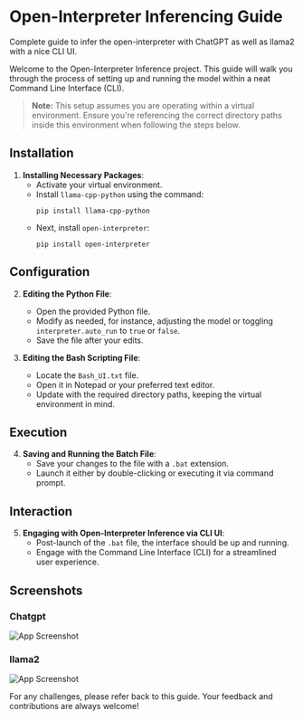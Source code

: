 # Open-Interpreter Inferencing Guide
Complete guide to infer the open-interpreter with ChatGPT as well as llama2 with a nice CLI UI.

Welcome to the Open-Interpreter Inference project. This guide will walk you through the process of setting up and running the model within a neat Command Line Interface (CLI).

> **Note:** This setup assumes you are operating within a virtual environment. Ensure you're referencing the correct directory paths inside this environment when following the steps below.

## Installation

1. **Installing Necessary Packages**:
   - Activate your virtual environment.
   - Install `llama-cpp-python` using the command:
     ```
     pip install llama-cpp-python
     ```
   - Next, install `open-interpreter`:
     ```
     pip install open-interpreter
     ```

## Configuration

2. **Editing the Python File**:
   - Open the provided Python file.
   - Modify as needed, for instance, adjusting the model or toggling `interpreter.auto_run` to `true` or `false`.
   - Save the file after your edits.

3. **Editing the Bash Scripting File**:
   - Locate the `Bash_UI.txt` file.
   - Open it in Notepad or your preferred text editor.
   - Update with the required directory paths, keeping the virtual environment in mind.

## Execution

4. **Saving and Running the Batch File**:
   - Save your changes to the file with a `.bat` extension.
   - Launch it either by double-clicking or executing it via command prompt.

## Interaction

5. **Engaging with Open-Interpreter Inference via CLI UI**:
   - Post-launch of the `.bat` file, the interface should be up and running.
   - Engage with the Command Line Interface (CLI) for a streamlined user experience.

## Screenshots

### Chatgpt

![App Screenshot](https://github.com/Himanshu8881212/Open-Interpreter/assets/134622172/ecdc78bc-bba4-4eb6-a34a-c0cc2f6f2ba8)

### llama2

![App Screenshot](https://github.com/Himanshu8881212/Open-Interpreter/assets/134622172/62f0b8ca-1a16-4b56-8023-9c67204a18e3)


For any challenges, please refer back to this guide. Your feedback and contributions are always welcome!
